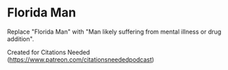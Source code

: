 # Florida Man
Replace "Florida Man" with "Man likely suffering from mental illness or drug addition".

Created for Citations Needed (https://www.patreon.com/citationsneededpodcast)
